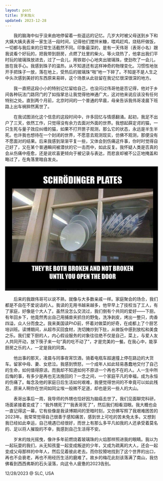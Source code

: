 ```yaml
---
layout: post
title: 岁末烛火
updated: 2023-12-28
---
```


&emsp;&emsp;我的脑海中似乎没来由地停留着一些遥远的记忆。几岁大时被父母送到乡下和大姨大姨夫表哥一家生活一段时间，记得他们搅拌米糠，喂鸡赶鸡，烧秸秆做饭，一切都与我后来的日常生活截然不同。印象最深的，是有一天伟哥（表哥小名）跟我说看个好玩的，把我带到厨房，点燃了灶里的柴火。等火烧热了，他拿出我们平时玩的玻璃珠放进去，过了一会儿，用铁钳小心地夹出玻璃珠，使劲吹了一会儿，放在我手心。我感到珠子的温热，从不知道还有这样神奇的物理变化。习惯性地张开手把珠子一放，落在地上，受热后的玻璃珠“啪”地一下碎了。不知是不是人生之中头次感到美好的东西原来易碎，这个场景从此驻留在我记忆很深很深的地方。

&emsp;&emsp;我一直把这段小小的特别记忆留给自己，也没问过伟哥他是否记得，他对于乡间各种玩法门路窍门的了如指掌总让我觉得他神通广大，这对他来说应该没有任何特别之处。直到两个月前，北京时间的一个普通的早晨，母亲告诉我伟哥凌晨下班路上出车祸猝然离世了。

&emsp;&emsp;在我试图消化这个信息的这段时间中，许多回忆与情感翻涌。起初，我足不出户了三天，依然工作，只觉得没有余力去面对外面的世界。我想起薛定谔的猫，一只生死与量子效应纠缠的猫，如果不打开匣子观测，那么它的状态，永远是半生半死。也许我也想待在一个封闭的世界，不愿意去观测现实，仿佛不观测，那便没有不愿面对的结果。后来我感到渐渐平复一些，又体会到伤痛这件事，你时时觉得自己好了，又在某个普通瞬间被潜伏的它一击而中，如此反复。我怀疑人类是否真的会从伤痛中痊愈，还是说欢喜更倾向于被记录与表达，而悲哀却被不公正地掩盖和略过了，在角落里暗自发炎。

![plates](/assets/img/plates.jpg)

&emsp;&emsp;后来的我跟伟哥可以说不熟，就像与大多数亲戚一样。家庭聚会的场合，我们都是不自在不爱说话的人。我读的无用书越来越多，他早早上了技校当了工人，有了家庭，好像是个大人了。虽然没怎么交流过，我们倒有个共同的爱好——下厨。有年回乡下，他竟然秀出自己用捕兽夹抓住的野兔，洗净剥皮，烤出一整只，肉香四溢，众人分而食之。我来美国读PhD前，怀着对做菜的好奇，在成都上了个厨艺培训班。读博期间，从超市买回食材，洗切腌炒到下肚，从做饭中感到放松和美食之乐。我们爱下厨的人，内心假设服务的对象往往绝不仅是自己，菜上，与爱人友人共同开动，放下筷子来一句“真的吃不动了”，才是完美的一餐。在我心中，能享厨房之乐的人，一定是我的同类。

&emsp;&emsp;他出事的那天，凌晨与同事夜宵饮酒，骑着电瓶车超速撞上停在路边的大货车。留家中母、妻、女悲泣。我感到愤怒，一个成年人如此轻易愚蠢地交付了自己的生命，如何值得原谅。而我却不知道如何不原谅一个再也不在的人。人一生中所后悔的事，有多少是再也无法挽回的？一念之间，一个家庭平凡的幸福，成为永恒的伤痛了。每念及他的家庭日后生活如何艰难，我便觉得世间的不幸竟可以如此残忍。原来人啊你在世间如同尘埃一般微不足道，却也是另一些人的大山。

&emsp;&emsp;表哥出事后一周，我导师的外甥也恰好因为脑癌去世了。我们见面聊完科研，场面紧接着变成了：“我外甥死了”“我表哥死了”，然后我们相看泪眼。我大概也会一直记得这一幕，它有些像是我读博期间的至暗时刻，又仿佛写照了我艰难困苦的2023年。我常常觉得自己很善于感知痛苦，感到世上可吃的苦未免太多。又想到我已经如此幸运，自己境遇已经很好，而世上有那么多平凡如我的人还承受着莫名的、足以将人摧毁的不幸，我感到自己生活得不安。

&emsp;&emsp;岁末的烛光摇曳，像许多年前燃烧着玻璃珠的火焰那样照进我的眼睛。我以为一起玩耍的我们，从无知孩童一起变成叛逆的少年，又成为疏离的大人，还会一起变成父母那样的中年人，然后见着彼此老去。而你狡猾地找到了这个世界的出口，再也不会衰老，再也不用经历生活的磨难了。故乡的梅花此刻该落满了南山，我仿佛看到西西弗斯的石头滚落，向这令人疲惫的2023告别。

12/28/2023 @ SLC, USA







